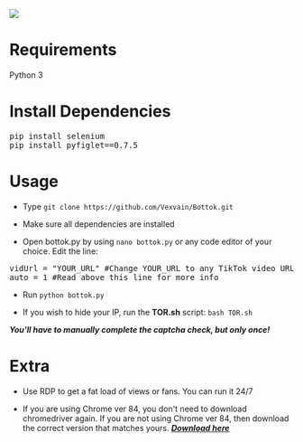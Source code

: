 ![](https://i.ibb.co/tbHb4nw/coollogo-com-12306968.png)

# Requirements
Python 3
  
# Install Dependencies
<pre>pip install selenium
pip install pyfiglet==0.7.5</pre>

# Usage
- Type `git clone https://github.com/Vexvain/Bottok.git`

- Make sure all dependencies are installed

- Open bottok.py by using `nano bottok.py` or any code editor of your choice. Edit the line:
<pre>vidUrl = "YOUR_URL" #Change YOUR_URL to any TikTok video URL
auto = 1 #Read above this line for more info</pre>

- Run `python bottok.py`

- If you wish to hide your IP, run the **TOR.sh** script: `bash TOR.sh`

***You'll have to manually complete the captcha check, but only once!***

# Extra
- Use RDP to get a fat load of views or fans. You can run it 24/7

- If you are using Chrome ver 84, you don't need to download chromedriver again. If you are not using Chrome ver 84, then download the correct version that matches yours. [***Download here***](https://chromedriver.chromium.org/downloads)
